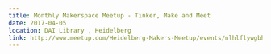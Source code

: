 ```yaml
---
title: Monthly Makerspace Meetup - Tinker, Make and Meet
date: 2017-04-05
location: DAI Library , Heidelberg
link: http://www.meetup.com/Heidelberg-Makers-Meetup/events/nlhlflywgbhb/
---
```

